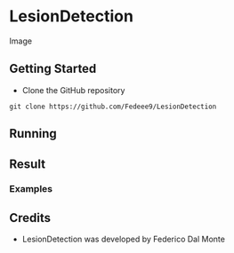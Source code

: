 # LesionDetection

Image

## Getting Started

* Clone the GitHub repository
```
git clone https://github.com/Fedeee9/LesionDetection
```

## Running

## Result

### Examples



## Credits
* LesionDetection was developed by Federico Dal Monte
